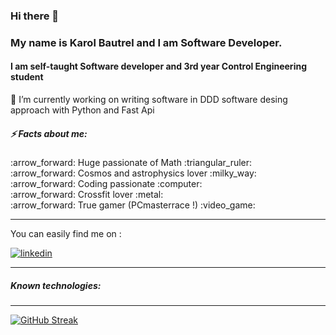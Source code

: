 
### Hi there 👋
<h3> My name is Karol Bautrel and I am Software Developer. </h3>

<h4> I am self-taught Software developer and 3rd year Control Engineering student  </h4>
<div>🔭 I’m currently working on writing software in DDD software desing approach with Python and Fast Api   </div>
<h5>⚡ Facts about me: </h5>
 :arrow_forward: Huge passionate of Math :triangular_ruler:
 <br>
 :arrow_forward: Cosmos and astrophysics lover :milky_way:
  <br>
 :arrow_forward: Coding passionate :computer:
  <br>
 :arrow_forward: Crossfit lover :metal:
  <br>
 :arrow_forward: True gamer (PCmasterrace !)  :video_game:

<hr>

You can easily find me on :
<br>

[![linkedin](https://cloud.githubusercontent.com/assets/17016297/18839848/0fc7e74e-83d2-11e6-8c6a-277fc9d6e067.png)][2]
<br>
  


<hr>

<h5> Known technologies: </h5>








<hr>

[![GitHub Streak](https://github-readme-streak-stats.herokuapp.com?user=KarolBautrel&theme=radical&date_format=M%20j%5B%2C%20Y%5D)](https://git.io/streak-stats)

>
[1]: https://github.com/KarolBautrel
[2]: https://www.linkedin.com/in/karol-bautrel/
[3]: https://www.facebook.com/your_contact_info

<!--
**KarolBautrel/KarolBautrel** is a ✨ _special_ ✨ repository because its `README.md` (this file) appears on your GitHub profile.

Here are some ideas to get you started:

- 🔭 I’m currently working on ...
- 🌱 I’m currently learning ...
- 👯 I’m looking to collaborate on ...
- 🤔 I’m looking for help with ...
- 💬 Ask me about ...
- 📫 How to reach me: ...
- 😄 Pronouns: ...
- ⚡ Fun fact: ...
-->
